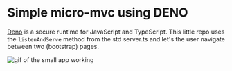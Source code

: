 # Simple micro-mvc using DENO

[Deno](https://deno.land/ "Deno's homepage") is a secure runtime for JavaScript and TypeScript.  This little repo uses the `listenAndServe` method from the std server.ts and let's the user navigate between two (bootstrap) pages.

![gif of the small app working](./deno-micro-mvc.gif)